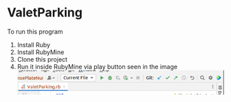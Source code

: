 # ValetParking
To run this program
1. Install Ruby 
2. Install RubyMine 
3. Clone this project
4. Run it inside RubyMine via play button seen in the image 
![img.png](img.png)
